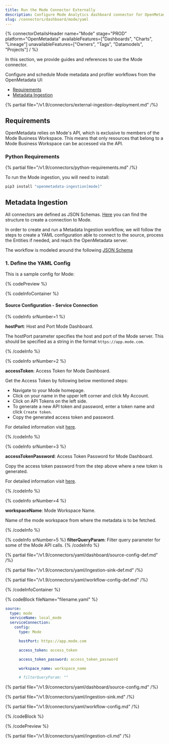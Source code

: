 ```yaml
---
title: Run the Mode Connector Externally
description: Configure Mode Analytics dashboard connector for OpenMetadata using YAML. Step-by-step setup guide with examples to integrate your Mode dashboards seamlessly.
slug: /connectors/dashboard/mode/yaml
---
```


{% connectorDetailsHeader
name="Mode"
stage="PROD"
platform="OpenMetadata"
availableFeatures=["Dashboards", "Charts", "Lineage"]
unavailableFeatures=["Owners", "Tags", "Datamodels", "Projects"]
/ %}

In this section, we provide guides and references to use the Mode connector.

Configure and schedule Mode metadata and profiler workflows from the OpenMetadata UI:

- [Requirements](#requirements)
- [Metadata Ingestion](#metadata-ingestion)

{% partial file="/v1.9/connectors/external-ingestion-deployment.md" /%}

## Requirements

OpenMetadata relies on Mode's API, which is exclusive to members of the Mode Business Workspace. This means that only resources that belong to a Mode Business Workspace can be accessed via the API.

### Python Requirements

{% partial file="/v1.9/connectors/python-requirements.md" /%}

To run the Mode ingestion, you will need to install:

```bash
pip3 install "openmetadata-ingestion[mode]"
```

## Metadata Ingestion

All connectors are defined as JSON Schemas.
[Here](https://github.com/open-metadata/OpenMetadata/blob/main/openmetadata-spec/src/main/resources/json/schema/entity/services/connections/dashboard/modeConnection.json)
you can find the structure to create a connection to Mode.

In order to create and run a Metadata Ingestion workflow, we will follow
the steps to create a YAML configuration able to connect to the source,
process the Entities if needed, and reach the OpenMetadata server.

The workflow is modeled around the following
[JSON Schema](https://github.com/open-metadata/OpenMetadata/blob/main/openmetadata-spec/src/main/resources/json/schema/metadataIngestion/workflow.json)

### 1. Define the YAML Config

This is a sample config for Mode:

{% codePreview %}

{% codeInfoContainer %}

#### Source Configuration - Service Connection

{% codeInfo srNumber=1 %}

**hostPort**: Host and Port Mode Dashboard.

The hostPort parameter specifies the host and port of the Mode server. This should be specified as a string in the format `https://app.mode.com`.

{% /codeInfo %}

{% codeInfo srNumber=2 %}

**accessToken**: Access Token for Mode Dashboard.

Get the Access Token by following below mentioned steps:
- Navigate to your Mode homepage.
- Click on your name in the upper left corner and click My Account.
- Click on API Tokens on the left side.
- To generate a new API token and password, enter a token name and click `Create token`.
- Copy the generated access token and password.

For detailed information visit [here](https://mode.com/developer/api-reference/introduction/).

{% /codeInfo %}

{% codeInfo srNumber=3 %}

**accessTokenPassword**: Access Token Password for Mode Dashboard.

Copy the access token password from the step above where a new token is generated.

For detailed information visit [here](https://mode.com/developer/api-reference/introduction/).

{% /codeInfo %}

{% codeInfo srNumber=4 %}

**workspaceName**: Mode Workspace Name.

Name of the mode workspace from where the metadata is to be fetched.

{% /codeInfo %}

{% codeInfo srNumber=5 %}
**filterQueryParam**: Filter query parameter for some of the Mode API calls.
{% /codeInfo %}

{% partial file="/v1.9/connectors/yaml/dashboard/source-config-def.md" /%}

{% partial file="/v1.9/connectors/yaml/ingestion-sink-def.md" /%}

{% partial file="/v1.9/connectors/yaml/workflow-config-def.md" /%}

{% /codeInfoContainer %}

{% codeBlock fileName="filename.yaml" %}

```yaml {% isCodeBlock=true %}
source:
  type: mode
  serviceName: local_mode
  serviceConnection:
    config:
      type: Mode
```
```yaml {% srNumber=1 %}
      hostPort: https://app.mode.com
```
```yaml {% srNumber=2 %}
      access_token: access_token
```
```yaml {% srNumber=3 %}
      access_token_password: access_token_password
```
```yaml {% srNumber=4 %}
      workspace_name: workspace_name
```
```yaml {% srNumber=5 %}
      # filterQueryParam: ""
```

{% partial file="/v1.9/connectors/yaml/dashboard/source-config.md" /%}

{% partial file="/v1.9/connectors/yaml/ingestion-sink.md" /%}

{% partial file="/v1.9/connectors/yaml/workflow-config.md" /%}

{% /codeBlock %}

{% /codePreview %}

{% partial file="/v1.9/connectors/yaml/ingestion-cli.md" /%}

